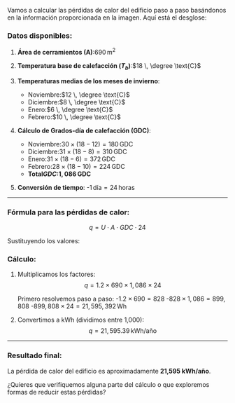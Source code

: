 Vamos a calcular las pérdidas de calor del edificio paso a paso basándonos en la información proporcionada en la imagen. Aquí está el desglose:

### Datos disponibles:
1. **Área de cerramientos (A)**:$690 \, \text{m}^2$
3. **Temperatura base de calefacción ($T_b$)**:$18 \, \degree \text{C}$
4. **Temperaturas medias de los meses de invierno**:
   - Noviembre:$12 \, \degree \text{C}$
   - Diciembre:$8 \, \degree \text{C}$
   - Enero:$6 \, \degree \text{C}$
   - Febrero:$10 \, \degree \text{C}$
5. **Cálculo de Grados-día de calefacción (GDC)**:
   - Noviembre:$30 \times (18 - 12) = 180 \, \text{GDC}$
   - Diciembre:$31 \times (18 - 8) = 310 \, \text{GDC}$
   - Enero:$31 \times (18 - 6) = 372 \, \text{GDC}$
   - Febrero:$28 \times (18 - 10) = 224 \, \text{GDC}$
   - **Total$GDC$:$1,086 \, \text{GDC}$**

6. **Conversión de tiempo**:
   -$1 \, \text{día} = 24 \, \text{horas}$

---

### Fórmula para las pérdidas de calor:
$$
q = U \cdot A \cdot GDC \cdot 24
$$

Sustituyendo los valores:

### Cálculo:

1. Multiplicamos los factores:
  $$
   q = 1.2 \times 690 \times 1,086 \times 24
  $$

   Primero resolvemos paso a paso:
   -$1.2 \times 690 = 828$
   -$828 \times 1,086 = 899,808$
   -$899,808 \times 24 = 21,595,392 \, \text{Wh}$

2. Convertimos a kWh (dividimos entre 1,000):
  $$
   q = 21,595.39 \, \text{kWh/año}
  $$

---

### Resultado final:
La pérdida de calor del edificio es aproximadamente **21,595 kWh/año**. 

¿Quieres que verifiquemos alguna parte del cálculo o que exploremos formas de reducir estas pérdidas?